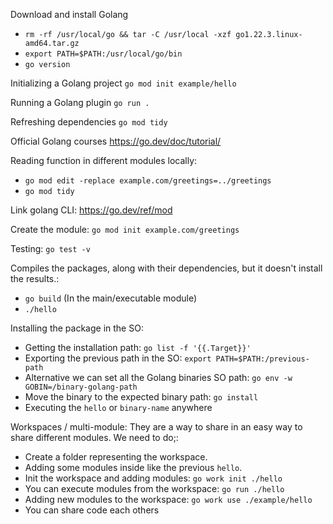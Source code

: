 Download and install Golang
- `rm -rf /usr/local/go && tar -C /usr/local -xzf go1.22.3.linux-amd64.tar.gz`
- `export PATH=$PATH:/usr/local/go/bin`
- `go version`

Initializing a Golang project
`go mod init example/hello`

Running a Golang plugin
`go run .`

Refreshing dependencies
`go mod tidy`

Official Golang courses
https://go.dev/doc/tutorial/

Reading function in different modules locally:
- `go mod edit -replace example.com/greetings=../greetings`
- `go mod tidy`

Link golang CLI: https://go.dev/ref/mod

Create the module:
`go mod init example.com/greetings`

Testing:
`go test -v`

Compiles the packages, along with their dependencies, but it doesn't install the results.:
- `go build` (In the main/executable module)
- `./hello`

Installing the package in the SO:
- Getting the installation path: `go list -f '{{.Target}}'`
- Exporting the previous path in the SO: `export PATH=$PATH:/previous-path`
- Alternative we can set all the Golang binaries SO path: `go env -w GOBIN=/binary-golang-path` 
- Move the binary to the expected binary path: `go install`
- Executing the `hello` or `binary-name` anywhere

Workspaces / multi-module: They are a way to share in an easy way to share different modules. We need to do;:
- Create a folder representing the workspace.
- Adding some modules inside like the previous `hello`.
- Init the workspace and adding modules: `go work init ./hello`
- You can execute modules from the workspace: `go run ./hello`
- Adding new modules to the workspace: `go work use ./example/hello`
- You can share code each others